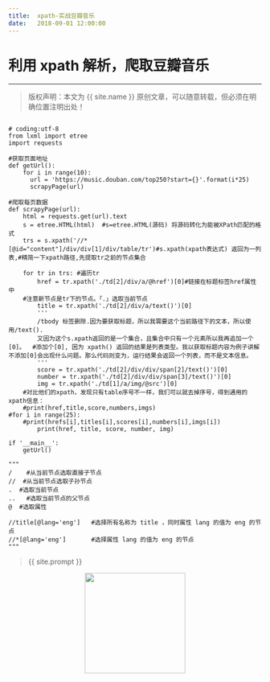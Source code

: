 ```yaml
---          
title:  xpath-实战豆瓣音乐
date:   2018-09-01 12:00:00
---
```

# 利用 xpath 解析，爬取豆瓣音乐

***
> 版权声明：本文为 {{ site.name }} 原创文章，可以随意转载，但必须在明确位置注明出处！

<pre><code class="puthon">
# coding:utf-8
from lxml import etree
import requests

#获取页面地址
def getUrl():
    for i in range(10):
      url = 'https://music.douban.com/top250?start={}'.format(i*25)
      scrapyPage(url)

#爬取每页数据
def scrapyPage(url):
    html = requests.get(url).text
    s = etree.HTML(html)  #s=etree.HTML(源码) 将源码转化为能被XPath匹配的格式
    trs = s.xpath('//*[@id="content"]/div/div[1]/div/table/tr')#s.xpath(xpath表达式) 返回为一列表,#精简一下xpath路径,先提取tr之前的节点集合

    for tr in trs: #遍历tr
        href = tr.xpath('./td[2]/div/a/@href')[0]#链接在标题标签href属性中
    #注意新节点是tr下的节点。「.」选取当前节点
        title = tr.xpath('./td[2]/div/a/text()')[0]
        '''
        /tbody 标签删除.因为要获取标题，所以我需要这个当前路径下的文本，所以使用/text().
        又因为这个s.xpath返回的是一个集合，且集合中只有一个元素所以我再追加一个[0]。  #添加个[0], 因为 xpath() 返回的结果是列表类型。我以获取标题内容为例子讲解不添加[0]会出现什么问题。那么代码则变为，运行结果会返回一个列表，而不是文本信息。
        '''
        score = tr.xpath('./td[2]/div/div/span[2]/text()')[0]
        number = tr.xpath('./td[2]/div/div/span[3]/text()')[0]
        img = tr.xpath('./td[1]/a/img/@src')[0]
    #对比他们的xpath，发现只有table序号不一样，我们可以就去掉序号，得到通用的xpath信息：
    #print(href,title,score,numbers,imgs)
#for i in range(25):
    #print(hrefs[i],titles[i],scores[i],numbers[i],imgs[i])
        print(href, title, score, number, img)

if '__main__':
    getUrl()

"""
/    #从当前节点选取直接子节点
//  #从当前节点选取子孙节点
.  #选取当前节点
..   #选取当前节点的父节点
@  #选取属性

//title[@lang='eng']   #选择所有名称为 title ，同时属性 lang 的值为 eng 的节点
//*[@lang='eng']       #选择属性 lang 的值为 eng 的节点
"""
</code></pre>

> {{ site.prompt }}

<div  align="center">
<img src="https://rengui520.github.io/images/wechart.jpg" width = "200" height = "200"/>